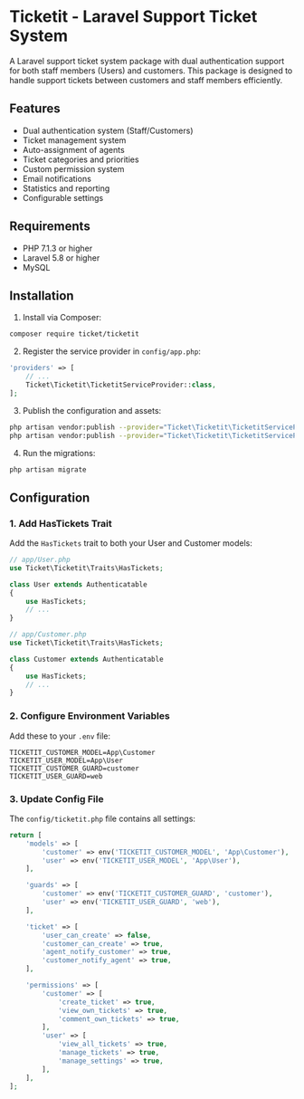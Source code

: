 # Ticketit - Laravel Support Ticket System

A Laravel support ticket system package with dual authentication support for both staff members (Users) and customers. This package is designed to handle support tickets between customers and staff members efficiently.

## Features

- Dual authentication system (Staff/Customers)
- Ticket management system
- Auto-assignment of agents
- Ticket categories and priorities
- Custom permission system
- Email notifications
- Statistics and reporting
- Configurable settings

## Requirements

- PHP 7.1.3 or higher
- Laravel 5.8 or higher
- MySQL 

## Installation

1. Install via Composer:
```bash
composer require ticket/ticketit
```

2. Register the service provider in `config/app.php`:
```php
'providers' => [
    // ...
    Ticket\Ticketit\TicketitServiceProvider::class,
];
```

3. Publish the configuration and assets:
```bash
php artisan vendor:publish --provider="Ticket\Ticketit\TicketitServiceProvider" --tag="ticketit-config"
php artisan vendor:publish --provider="Ticket\Ticketit\TicketitServiceProvider" --tag="ticketit"
```

4. Run the migrations:
```bash
php artisan migrate
```

## Configuration

### 1. Add HasTickets Trait

Add the `HasTickets` trait to both your User and Customer models:

```php
// app/User.php
use Ticket\Ticketit\Traits\HasTickets;

class User extends Authenticatable
{
    use HasTickets;
    // ...
}

// app/Customer.php
use Ticket\Ticketit\Traits\HasTickets;

class Customer extends Authenticatable
{
    use HasTickets;
    // ...
}
```

### 2. Configure Environment Variables

Add these to your `.env` file:
```env
TICKETIT_CUSTOMER_MODEL=App\Customer
TICKETIT_USER_MODEL=App\User
TICKETIT_CUSTOMER_GUARD=customer
TICKETIT_USER_GUARD=web
```

### 3. Update Config File

The `config/ticketit.php` file contains all settings:

```php
return [
    'models' => [
        'customer' => env('TICKETIT_CUSTOMER_MODEL', 'App\Customer'),
        'user' => env('TICKETIT_USER_MODEL', 'App\User'),
    ],

    'guards' => [
        'customer' => env('TICKETIT_CUSTOMER_GUARD', 'customer'),
        'user' => env('TICKETIT_USER_GUARD', 'web'),
    ],

    'ticket' => [
        'user_can_create' => false,
        'customer_can_create' => true,
        'agent_notify_customer' => true,
        'customer_notify_agent' => true,
    ],

    'permissions' => [
        'customer' => [
            'create_ticket' => true,
            'view_own_tickets' => true,
            'comment_own_tickets' => true,
        ],
        'user' => [
            'view_all_tickets' => true,
            'manage_tickets' => true,
            'manage_settings' => true,
        ],
    ],
];


